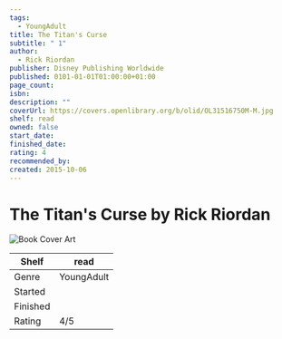 ```yaml
---
tags:
  - YoungAdult
title: The Titan's Curse
subtitle: " 1"
author:
  - Rick Riordan
publisher: Disney Publishing Worldwide
published: 0101-01-01T01:00:00+01:00
page_count: 
isbn: 
description: ""
coverUrl: https://covers.openlibrary.org/b/olid/OL31516750M-M.jpg
shelf: read
owned: false
start_date: 
finished_date: 
rating: 4
recommended_by: 
created: 2015-10-06
---
```


# The Titan's Curse by Rick Riordan

![Book Cover Art](https://covers.openlibrary.org/b/olid/OL31516750M-M.jpg)

| Shelf | read |
| --- | --- |
| Genre | YoungAdult |
| Started |  |
| Finished |  |
| Rating | 4/5 |

